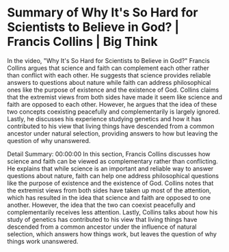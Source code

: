# Summary of Why It's So Hard for Scientists to Believe in God? | Francis Collins | Big Think

In the video, "Why It's So Hard for Scientists to Believe in God?" Francis Collins argues that science and faith can complement each other rather than conflict with each other. He suggests that science provides reliable answers to questions about nature while faith can address philosophical ones like the purpose of existence and the existence of God. Collins claims that the extremist views from both sides have made it seem like science and faith are opposed to each other. However, he argues that the idea of these two concepts coexisting peacefully and complementarily is largely ignored. Lastly, he discusses his experience studying genetics and how it has contributed to his view that living things have descended from a common ancestor under natural selection, providing answers to how but leaving the question of why unanswered.

Detail Summary: 
00:00:00
In this section, Francis Collins discusses how science and faith can be viewed as complementary rather than conflicting. He explains that while science is an important and reliable way to answer questions about nature, faith can help one address philosophical questions like the purpose of existence and the existence of God. Collins notes that the extremist views from both sides have taken up most of the attention, which has resulted in the idea that science and faith are opposed to one another. However, the idea that the two can coexist peacefully and complementarily receives less attention. Lastly, Collins talks about how his study of genetics has contributed to his view that living things have descended from a common ancestor under the influence of natural selection, which answers how things work, but leaves the question of why things work unanswered.

